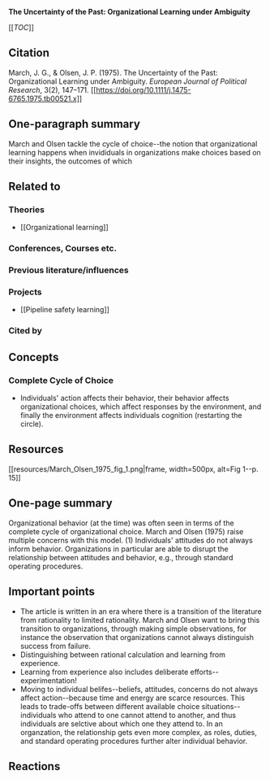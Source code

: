 **The Uncertainty of the Past: Organizational Learning under Ambiguity**

[[_TOC_]]

## Citation
March, J. G., & Olsen, J. P. (1975). The Uncertainty of the Past: Organizational Learning under Ambiguity. *European Journal of Political Research*, 3(2), 147–171. [[https://doi.org/10.1111/j.1475-6765.1975.tb00521.x]]

## One-paragraph summary

March and Olsen tackle the cycle of choice--the notion that organizational learning happens when invididuals in organizations make choices based on their insights, the outcomes of which 

## Related to

### Theories
* [[Organizational learning]]

### Conferences, Courses etc.

### Previous literature/influences

### Projects
* [[Pipeline safety learning]]

### Cited by

## Concepts

### Complete Cycle of Choice
* Individuals' action affects their behavior, their behavior affects organizational choices, which affect responses by the environment, and finally the environment affects individuals cognition (restarting the circle).

## Resources

[[resources/March_Olsen_1975_fig_1.png|frame, width=500px, alt=Fig 1--p. 15]]

## One-page summary

Organizational behavior (at the time) was often seen in terms of the complete cycle of organizational choice. March and Olsen (1975) raise multiple concerns with this model. (1) Individuals' attitudes do not always inform behavior. Organizations in particular are able to disrupt the relationship between attitudes and behavior, e.g., through standard operating procedures.

## Important points
* The article is written in an era where there is a transition of the literature from rationality to limited rationality. March and Olsen want to bring this transition to organizations, through making simple observations, for instance the observation that organizations cannot always distinguish success from failure. 
* Distinguishing between rational calculation and learning from experience.
* Learning from experience also includes deliberate efforts--experimentation!
* Moving to individual belifes--beliefs, attitudes, concerns do not always affect action--because time and energy are scarce resources. This leads to trade-offs between different available choice situations--individuals who attend to one cannot attend to another, and thus individuals are selctive about which one they attend to. In an organzation, the relationship gets even more complex, as roles, duties, and standard operating procedures further alter individual behavior.

## Reactions